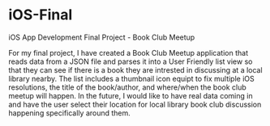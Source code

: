 # iOS-Final
iOS App Development Final Project - Book Club Meetup

For my final project, I have created a Book Club Meetup application that reads data from a JSON file and parses it into a User Friendly list view so that they can see if there is a book they are intrested in discussing at a local library nearby. The list includes a thumbnail icon equipt to fix multiple iOS resolutions, the title of the book/author, and where/when the book club meetup will happen. In the future, I would like to have real data coming in and have the user select their location for local library book club discussion happening specifically around them. 


